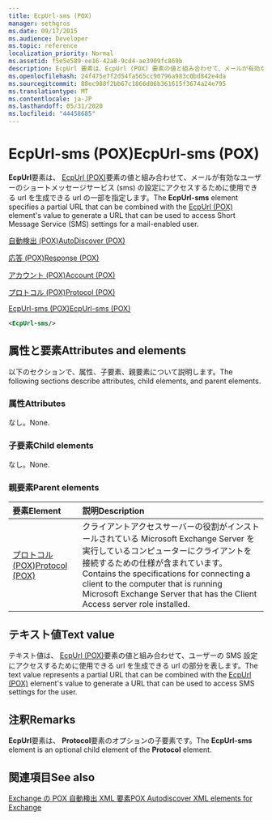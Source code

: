 ```yaml
---
title: EcpUrl-sms (POX)
manager: sethgros
ms.date: 09/17/2015
ms.audience: Developer
ms.topic: reference
localization_priority: Normal
ms.assetid: f5e5e589-ee16-42a8-9cd4-ae3909fc869b
description: EcpUrl 要素は、EcpUrl (POX) 要素の値と組み合わせて、メールが有効なユーザーのショートメッセージサービス (SMS) の設定にアクセスするために使用できる URL を生成できる url の一部を指定します。
ms.openlocfilehash: 24f475e7f2d54fa565cc90796a983c0bd842e4da
ms.sourcegitcommit: 88ec988f2bb67c1866d06b361615f3674a24e795
ms.translationtype: MT
ms.contentlocale: ja-JP
ms.lasthandoff: 05/31/2020
ms.locfileid: "44458685"
---
```

# <a name="ecpurl-sms-pox"></a><span data-ttu-id="2e659-103">EcpUrl-sms (POX)</span><span class="sxs-lookup"><span data-stu-id="2e659-103">EcpUrl-sms (POX)</span></span>

<span data-ttu-id="2e659-104">**EcpUrl**要素は、 [EcpUrl (POX)](ecpurl-pox.md)要素の値と組み合わせて、メールが有効なユーザーのショートメッセージサービス (sms) の設定にアクセスするために使用できる url を生成できる url の一部を指定します。</span><span class="sxs-lookup"><span data-stu-id="2e659-104">The **EcpUrl-sms** element specifies a partial URL that can be combined with the [EcpUrl (POX)](ecpurl-pox.md) element's value to generate a URL that can be used to access Short Message Service (SMS) settings for a mail-enabled user.</span></span> 
  
[<span data-ttu-id="2e659-105">自動検出 (POX)</span><span class="sxs-lookup"><span data-stu-id="2e659-105">AutoDiscover (POX)</span></span>](autodiscover-pox.md)
  
[<span data-ttu-id="2e659-106">応答 (POX)</span><span class="sxs-lookup"><span data-stu-id="2e659-106">Response (POX)</span></span>](response-pox.md)
  
[<span data-ttu-id="2e659-107">アカウント (POX)</span><span class="sxs-lookup"><span data-stu-id="2e659-107">Account (POX)</span></span>](account-pox.md)
  
[<span data-ttu-id="2e659-108">プロトコル (POX)</span><span class="sxs-lookup"><span data-stu-id="2e659-108">Protocol (POX)</span></span>](protocol-pox.md)
  
[<span data-ttu-id="2e659-109">EcpUrl-sms (POX)</span><span class="sxs-lookup"><span data-stu-id="2e659-109">EcpUrl-sms (POX)</span></span>](ecpurl-sms-pox.md)
  
```XML
<EcpUrl-sms/>
```

## <a name="attributes-and-elements"></a><span data-ttu-id="2e659-110">属性と要素</span><span class="sxs-lookup"><span data-stu-id="2e659-110">Attributes and elements</span></span>

<span data-ttu-id="2e659-111">以下のセクションで、属性、子要素、親要素について説明します。</span><span class="sxs-lookup"><span data-stu-id="2e659-111">The following sections describe attributes, child elements, and parent elements.</span></span>
  
### <a name="attributes"></a><span data-ttu-id="2e659-112">属性</span><span class="sxs-lookup"><span data-stu-id="2e659-112">Attributes</span></span>

<span data-ttu-id="2e659-113">なし。</span><span class="sxs-lookup"><span data-stu-id="2e659-113">None.</span></span>
  
### <a name="child-elements"></a><span data-ttu-id="2e659-114">子要素</span><span class="sxs-lookup"><span data-stu-id="2e659-114">Child elements</span></span>

<span data-ttu-id="2e659-115">なし。</span><span class="sxs-lookup"><span data-stu-id="2e659-115">None.</span></span>
  
### <a name="parent-elements"></a><span data-ttu-id="2e659-116">親要素</span><span class="sxs-lookup"><span data-stu-id="2e659-116">Parent elements</span></span>

|<span data-ttu-id="2e659-117">**要素**</span><span class="sxs-lookup"><span data-stu-id="2e659-117">**Element**</span></span>|<span data-ttu-id="2e659-118">**説明**</span><span class="sxs-lookup"><span data-stu-id="2e659-118">**Description**</span></span>|
|:-----|:-----|
|[<span data-ttu-id="2e659-119">プロトコル (POX)</span><span class="sxs-lookup"><span data-stu-id="2e659-119">Protocol (POX)</span></span>](protocol-pox.md) <br/> |<span data-ttu-id="2e659-120">クライアントアクセスサーバーの役割がインストールされている Microsoft Exchange Server を実行しているコンピューターにクライアントを接続するための仕様が含まれています。</span><span class="sxs-lookup"><span data-stu-id="2e659-120">Contains the specifications for connecting a client to the computer that is running Microsoft Exchange Server that has the Client Access server role installed.</span></span>  <br/> |
   
## <a name="text-value"></a><span data-ttu-id="2e659-121">テキスト値</span><span class="sxs-lookup"><span data-stu-id="2e659-121">Text value</span></span>

<span data-ttu-id="2e659-122">テキスト値は、 [EcpUrl (POX)](ecpurl-pox.md)要素の値と組み合わせて、ユーザーの SMS 設定にアクセスするために使用できる url を生成できる url の部分を表します。</span><span class="sxs-lookup"><span data-stu-id="2e659-122">The text value represents a partial URL that can be combined with the [EcpUrl (POX)](ecpurl-pox.md) element's value to generate a URL that can be used to access SMS settings for the user.</span></span> 
  
## <a name="remarks"></a><span data-ttu-id="2e659-123">注釈</span><span class="sxs-lookup"><span data-stu-id="2e659-123">Remarks</span></span>

<span data-ttu-id="2e659-124">**EcpUrl**要素は、 **Protocol**要素のオプションの子要素です。</span><span class="sxs-lookup"><span data-stu-id="2e659-124">The **EcpUrl-sms** element is an optional child element of the **Protocol** element.</span></span> 
  
## <a name="see-also"></a><span data-ttu-id="2e659-125">関連項目</span><span class="sxs-lookup"><span data-stu-id="2e659-125">See also</span></span>



[<span data-ttu-id="2e659-126">Exchange の POX 自動検出 XML 要素</span><span class="sxs-lookup"><span data-stu-id="2e659-126">POX Autodiscover XML elements for Exchange</span></span>](pox-autodiscover-xml-elements-for-exchange.md)

